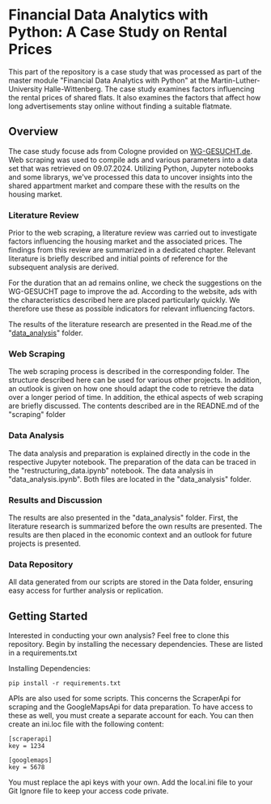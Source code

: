 # Financial Data Analytics with Python: A Case Study on Rental Prices

This part of the repository is a case study that was processed as part of the master module "Financial Data Analytics with Python" at the Martin-Luther-University Halle-Wittenberg. The case study examines factors influencing the rental prices of shared flats. It also examines the factors that affect how long advertisements stay online without finding a suitable flatmate.

## Overview

The case study focuse ads from Cologne provided on [WG-GESUCHT.de](https://www.wg-gesucht.de/).  Web scraping was used to compile ads and various parameters into a data set that was retrieved on 09.07.2024.  Utilizing Python, Jupyter notebooks and some librarys, we've processed this data to uncover insights into the shared appartment market and compare these with the results on the housing market.


### Literature Review

Prior to the web scraping, a literature review was carried out to investigate factors influencing the housing market and the associated prices. The findings from this review are summarized in a dedicated chapter. Relevant literature is briefly described and initial points of reference for the subsequent analysis are derived.

For the duration that an ad remains online, we check the suggestions on the WG-GESUCHT page to improve the ad. According to the website, ads with the characteristics described here are placed particularly quickly. We therefore use these as possible indicators for relevant influencing factors. 

The results of the literature research are presented in the Read.me of the "[data_analysis](/appartment_analysis/data_analysis#Literture-Review)" folder.

### Web Scraping

The web scraping process is described in the corresponding folder. The structure described here can be used for various other projects. In addition, an outlook is given on how one should adapt the code to retrieve the data over a longer period of time. In addition, the ethical aspects of web scraping are briefly discussed.
The contents described are in the READNE.md of the "scraping" folder

### Data Analysis

The data analysis and preparation is explained directly in the code in the respective Jupyter notebook. 
The preparation of the data can be traced in the "restructuring_data.ipynb" notebook. The data analysis in "data_analysis.ipynb". Both files are located in the "data_analysis" folder.

### Results and Discussion

The results are also presented in the "data_analysis" folder. First, the literature research is summarized before the own results are presented. The results are then placed in the economic context and an outlook for future projects is presented.

### Data Repository

All data generated from our scripts are stored in the Data folder, ensuring easy access for further analysis or replication.

## Getting Started
Interested in conducting your own analysis? Feel free to clone this repository. Begin by installing the necessary dependencies. These are listed in a requirements.txt

Installing Dependencies:

`pip install -r requirements.txt`

APIs are also used for some scripts. This concerns the ScraperApi for scraping and the GoogleMapsApi for data preparation. To have access to these as well, you must create a separate account for each. You can then create an ini.loc file with the following content: 

```
[scraperapi]
key = 1234

[googlemaps]
key = 5678
```

You must replace the api keys with your own. Add the local.ini file to your Git Ignore file to keep your access code private.